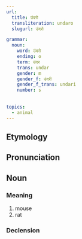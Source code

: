```yaml
---
url:
  title: उंदरो
  transliteration: undaro
  slugurl: उंदरो

grammar:
  noun:
    word: उंदरो
    ending: o
    term: उंदर
    trans: undar
    gender: m
    gender_f: उंदरी
    gender_f_trans: undari
    number: s
    
    
topics:
  - animal
---
```


## Etymology

## Pronunciation

## Noun
### Meaning
1. mouse
2. rat

### Declension
<noun-decl :grammar="grammar"></noun-decl>